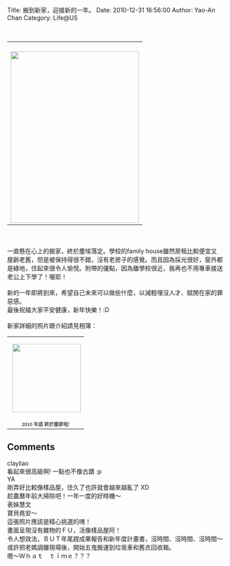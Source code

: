 Title: 搬到新家，迎接新的一年。
Date: 2010-12-31 16:56:00
Author: Yao-An Chan
Category: Life@US


<div class='post'>
<br /><center><table style="width: auto;"><tbody><tr><td><br /><a href="http://picasaweb.google.com/lh/photo/MoQqtOlulAmKaRLyYXNxtw?feat=embedwebsite"><img height="400" src="http://lh5.ggpht.com/_mvtDPM7iODU/TRl_wZJyszI/AAAAAAAAJbU/BX-y-VYqC68/s400/P1010155.jpg" width="300" /></a></td></tr></tbody></table></center><br /><br />一直懸在心上的搬家，終於塵埃落定。學校的family house雖然房租比較便宜又屋齡老舊，但是被保持得很不錯，沒有老房子的感覺。而且因為採光很好，窗外都是綠地，住起來很令人愉悅。附帶的優點，因為離學校很近，我再也不用專車接送老公上下學了！喔耶！<br /><br />新的一年即將到來，希望自己未來可以做些什麼，以減輕埋沒人才、賦閒在家的罪惡感。<br />最後祝福大家平安健康，新年快樂！:D<br /><br />新家詳細的照片跟介紹請見相簿：<br /><table style="width: 194px;"><tbody><tr><td align="center" style="background: url(http://picasaweb.google.com/s/c/transparent_album_background.gif) no-repeat left; height: 194px;"><a href="http://picasaweb.google.com/yaoanchan/2010?feat=embedwebsite"><img height="160" src="http://lh3.ggpht.com/_mvtDPM7iODU/TRl2qQrpNLE/AAAAAAAAJdM/4jVFJ7HGjBs/s160-c/2010.jpg" style="margin: 1px 0 0 4px;" width="160" /></a></td></tr><tr><td style="font-family: arial,sans-serif; font-size: 11px; text-align: center;"><a href="http://picasaweb.google.com/yaoanchan/2010?feat=embedwebsite" style="color: #4d4d4d; font-weight: bold; text-decoration: none;">2010 年底 終於搬家啦!</a></td></tr></tbody></table></div>
<h2>Comments</h2>
<div class='comments'>
<div class='comment'>
<div class='author'>clayliao</div>
<div class='content'>
看起來很高級啊! 一點也不像古蹟 :p</div>
</div>
<div class='comment'>
<div class='author'>YA</div>
<div class='content'>
剛弄好比較像樣品屋，住久了也許就會越來越亂了 XD <br />趁農曆年前大掃除吧！一年一度的好時機～</div>
</div>
<div class='comment'>
<div class='author'>表姊慧文</div>
<div class='content'>
寶貝堯安～<br />這張照片應該是精心挑選的唷！<br />畫面呈現沒有雜物的ＦＵ，活像樣品屋阿！<br />令人想效法，ＢＵＴ年尾趕成果報告和新年度計畫書，沒時間、沒時間、沒時間～<br />或許把老媽調離現場後，開始五鬼搬運到垃圾車和舊衣回收箱。<br />嗯～Ｗｈａｔ　ｔｉｍｅ？？？</div>
</div>
</div>
